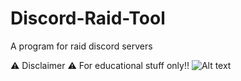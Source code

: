 # Discord-Raid-Tool
A program for raid discord servers

⚠️ Disclaimer ⚠️
For educational stuff only!!
![Alt text](https://cdn.discordapp.com/attachments/1144251221461446656/1152694906310119506/image.png)
